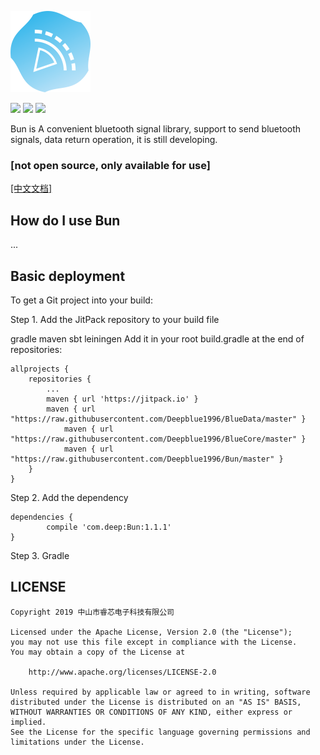 ![Image text](https://raw.githubusercontent.com/Deepblue1996/Bun/master/tool/ic_bluetooth.png)

<a href="http://developer.android.com/index.html"><img src="https://img.shields.io/badge/platform-android-green.svg"></a>
[![](https://jitpack.io/v/Deepblue1996/Bun.svg)](https://jitpack.io/#Deepblue1996/Bun)
<a href="https://www.apache.org/licenses/LICENSE-2.0"><img src="https://img.shields.io/badge/license-apache-green.svg"></a>

Bun is A convenient bluetooth signal library, support to send bluetooth signals, data return operation, it is still developing. 

### [not open source, only available for use]

[[中文文档]](https://github.com/Deepblue1996/Bun/blob/master/README_CN.md)

## How do I use Bun

...

## Basic deployment

To get a Git project into your build:

Step 1. Add the JitPack repository to your build file

gradle
maven
sbt
leiningen
Add it in your root build.gradle at the end of repositories:

	allprojects {
		repositories {
			...
			maven { url 'https://jitpack.io' }
      		maven { url "https://raw.githubusercontent.com/Deepblue1996/BlueData/master" }
        		maven { url "https://raw.githubusercontent.com/Deepblue1996/BlueCore/master" }
        		maven { url "https://raw.githubusercontent.com/Deepblue1996/Bun/master" }
		}
	}
Step 2. Add the dependency

	dependencies {
	        compile 'com.deep:Bun:1.1.1'
	}
Step 3. Gradle

## LICENSE

<pre><code>Copyright 2019 中山市睿芯电子科技有限公司

Licensed under the Apache License, Version 2.0 (the "License");
you may not use this file except in compliance with the License.
You may obtain a copy of the License at

    http://www.apache.org/licenses/LICENSE-2.0

Unless required by applicable law or agreed to in writing, software
distributed under the License is distributed on an "AS IS" BASIS,
WITHOUT WARRANTIES OR CONDITIONS OF ANY KIND, either express or implied.
See the License for the specific language governing permissions and
limitations under the License.
</code></pre>
